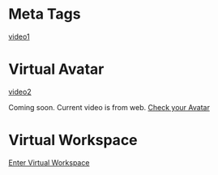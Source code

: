 # Meta Tags
[video1](_media/meta_tag.mp4 ':include :type=video controls width=100%')

# Virtual Avatar
[video2](_media/creative_mode.mp4 ':include :type=video controls width=100%')

Coming soon. Current video is from web.
[Check your Avatar](https://threejs.org/examples/webgl_loader_collada_skinning.html)
# Virtual Workspace
[Enter Virtual Workspace](https://threejs.org/examples/games_fps.html)